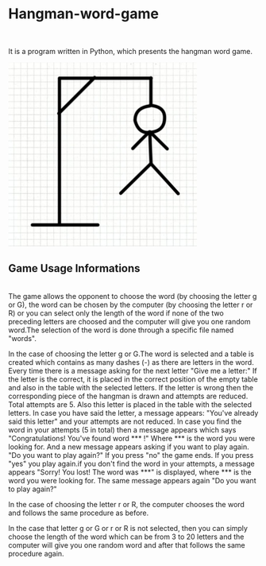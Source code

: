 # Hangman-word-game
<br>

It is a program written in Python, which presents the hangman word game.

![Hangman word game](hangman.png)
<br>

## Game Usage Informations
<br>
The game allows the opponent to choose the word (by choosing the letter g or G), the word can be chosen by the computer (by choosing the letter r or R) or you can select only the length 
of the word if none of the two preceding letters are choosed and the computer will give you one random word.The selection of the word is done through a specific file named "words".


In the case of choosing the letter g or G.The word is selected and a table is created which contains as many dashes (-) as there are letters in the word. Every time there is a message asking for 
the next letter "Give me a letter:" If the letter is the correct, it is placed in the correct position of the empty table and also in the table with the selected letters. If the letter is wrong 
then the corresponding piece of the hangman is drawn and attempts are reduced. Total attempts are 5. Also this letter is placed in the table with the selected letters. In case you have said the letter, 
a message appears: "You've already said this letter" and your attempts are not reduced. In case you find the word in your attempts (5 in total) then a message appears which says "Congratulations! 
You've found word *** !" Where *** is the word you were looking for. And a new message appears asking if you want to play again. "Do you want to play again?" If you press "no" the game 
ends. If you press "yes" you play again.if you don't find the word in your attempts, a message appears "Sorry! You lost! The word was ***" is displayed, where *** is the word you were 
looking for. Τhe same message appears again "Do you want to play again?"

In the case of choosing the letter r or R, the computer chooses the word and follows the same procedure as before.

In the case that letter g or G or r or R is not selected, then you can simply choose the length of the word which can be from 3 to 20 letters and the computer will give you one random 
word and after that follows the same procedure again.
<br>
